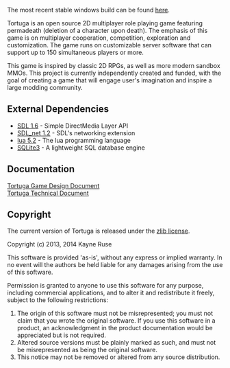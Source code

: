 The most recent stable windows build can be found [here](https://dl.dropboxusercontent.com/u/46669050/Tortuga.rar).

Tortuga is an open source 2D multiplayer role playing game featuring permadeath (deletion of a character upon death). The emphasis of this game is on multiplayer cooperation, competition, exploration and customization. The game runs on customizable server software that can support up to 150 simultaneous players or more.

This game is inspired by classic 2D RPGs, as well as more modern sandbox MMOs. This project is currently independently created and funded, with the goal of creating a game that will engage user's imagination and inspire a large modding community.

## External Dependencies

* [SDL 1.6](http://www.libsdl.org/) - Simple DirectMedia Layer API
* [SDL_net 1.2](http://www.libsdl.org/projects/SDL_net/) - SDL's networking extension
* [lua 5.2](http://www.lua.org/) - The lua programming language
* [SQLite3](http://www.sqlite.org/) - A lightweight SQL database engine

## Documentation

[Tortuga Game Design Document](https://github.com/Ratstail91/Tortuga/blob/docs/design%20doc.docx?raw=true)  
[Tortuga Technical Document](https://github.com/Ratstail91/Tortuga/blob/docs/technical%20doc.docx?raw=true)

## Copyright

The current version of Tortuga is released under the [zlib license](http://en.wikipedia.org/wiki/Zlib_License).  

Copyright (c) 2013, 2014 Kayne Ruse

This software is provided 'as-is', without any express or implied warranty. In no event will the authors be held liable for any damages arising from the use of this software.

Permission is granted to anyone to use this software for any purpose, including commercial applications, and to alter it and redistribute it freely, subject to the following restrictions:

1. The origin of this software must not be misrepresented; you must not claim that you wrote the original software. If you use this software in a product, an acknowledgment in the product documentation would be appreciated but is not required.
2. Altered source versions must be plainly marked as such, and must not be misrepresented as being the original software.
3. This notice may not be removed or altered from any source distribution.